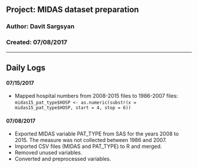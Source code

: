 ## Project: MIDAS dataset preparation    
### Author: Davit Sargsyan   
### Created: 07/08/2017  

---

## Daily Logs
#### 07/15/2017
* Mapped hospital numbers from 2008-2015 files to 1986-2007 files:   
`midas15_pat_type$HOSP <- as.numeric(substr(x = midas15_pat_type$HOSP, start = 4, stop = 6))`       

#### 07/08/2017
* Exported MIDAS variable PAT_TYPE from SAS for the years 2008 to 2015. The measure was not collected between 1986 and 2007.   
* Imported CSV files (MIDAS and PAT_TYPE) to R and merged.   
* Removed unused variables.    
* Converted and preprocessed variables.   
